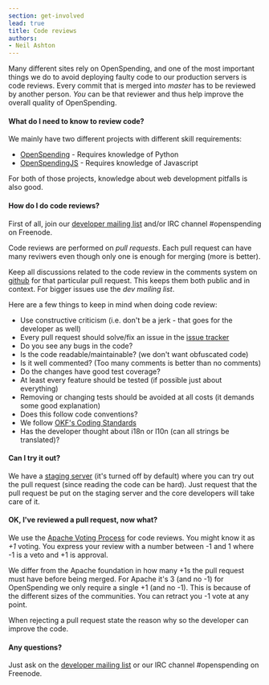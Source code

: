 ```yaml
---
section: get-involved
lead: true
title: Code reviews
authors:
- Neil Ashton
---
```

Many different sites rely on OpenSpending, and one of the most important things we do to avoid deploying faulty code to our production servers is code reviews. Every commit that is merged into *master* has to be reviewed by another person. *You* can be that reviewer and thus help improve the overall quality of OpenSpending.

#### What do I need to know to review code?

We mainly have two different projects with different skill requirements:

* [OpenSpending](http://github.com/openspending/openspending) - Requires knowledge of Python
* [OpenSpendingJS](http://github.com/openspending/openspendingjs) - Requires knowledge of Javascript

For both of those projects, knowledge about web development pitfalls is also good.

#### How do I do code reviews?

First of all, join our [developer mailing list](http://lists.okfn.org/mailman/listinfo/openspending-dev) and/or IRC channel #openspending on Freenode.

Code reviews are performed on *pull requests*. Each pull request can have many reviwers even though only one is enough for merging (more is better).

Keep all discussions related to the code review in the comments system on [github](http://github.com) for that particular pull request. This keeps them both public and in context. For bigger issues use the *dev mailing list*.

Here are a few things to keep in mind when doing code review:

* Use constructive criticism (i.e. don't be a jerk - that goes for the developer as well)
* Every pull request should solve/fix an issue in the [issue tracker](http://github.com/openspending/openspending/issues/)
* Do you see any bugs in the code?
* Is the code readable/maintainable? (we don't want obfuscated code)
* Is it well commented? (Too many comments is better than no comments)
* Do the changes have good test coverage?
* At least every feature should be tested (if possible just about everything)
* Removing or changing tests should be avoided at all costs (it demands some good explanation)
* Does this follow code conventions?
* We follow [OKF's Coding Standards](http://wiki.okfn.org/Coding_Standards)
* Has the developer thought about i18n or l10n (can all strings be translated)?

#### Can I try it out?

We have a [staging server](http://staging.openspending.org) (it's turned off by default) where you can try out the pull request (since reading the code can be hard). Just request that the pull request be put on the staging server and the core developers will take care of it.

#### OK, I've reviewed a pull request, now what?

We use the [Apache Voting Process](http://apache.org/foundation/voting.html) for code reviews. You might know it as *+1* voting. You express your review with a number between -1 and 1 where -1 is a veto and +1 is approval.

We differ from the Apache foundation in how many +1s the pull request must have before being merged. For Apache it's 3 (and no -1) for OpenSpending we only require a single +1 (and no -1). This is because of the different sizes of the communities. You can retract you -1 vote at any point.

When rejecting a pull request state the reason why so the developer can improve the code.

#### Any questions?

Just ask on the [developer mailing list](http://lists.okfn.org/mailman/listinfo/openspending-dev) or our IRC channel #openspending on Freenode.
